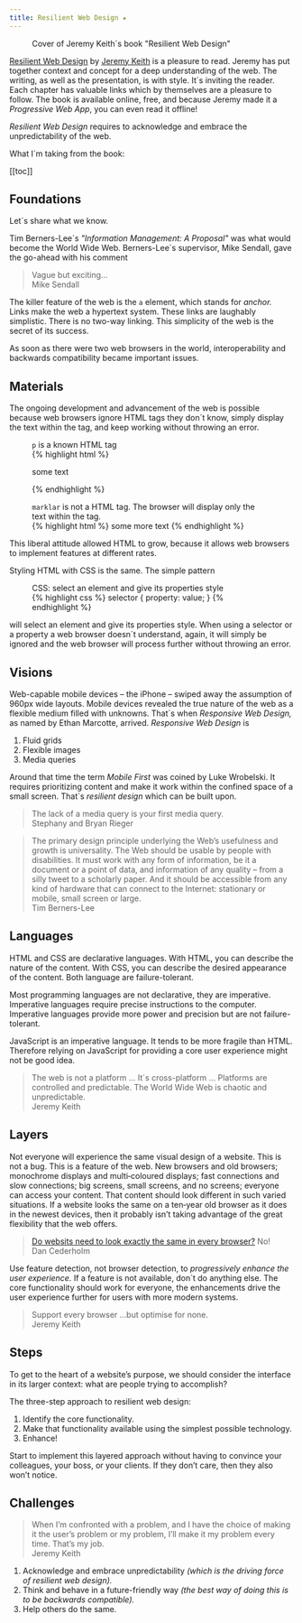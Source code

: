 ```yaml
---
title: Resilient Web Design ★
---
```

<figure class="rg:split">
<img src="/img/jeremy-keith-resilient-web-design.png" alt="">
<figcaption>Cover of Jeremy Keith´s book "Resilient Web Design"</figcaption>
</figure>

[Resilient Web Design](https://resilientwebdesign.com) by [Jeremy Keith](https://resilientwebdesign.com/author/) is a pleasure to read. Jeremy has put together context and concept for a deep understanding of the web. The writing, as well as the presentation, is with style. It´s inviting the reader. Each chapter has valuable links which by themselves are a pleasure to follow. The book is available online, free, and because Jeremy made it a *Progressive Web App*, you can even read it offline! 

*Resilient Web Design* requires to acknowledge and embrace the unpredictability of the web.

What I´m taking from the book:

[[toc]]

## Foundations

Let´s share what we know.

Tim Berners-Lee´s *"Information Management: A Proposal"* was what would become the World Wide Web. Berners-Lee´s supervisor, Mike Sendall, gave the go-ahead with his comment 

<blockquote>
Vague but exciting…
<footer>Mike Sendall</footer>
</blockquote>

The killer feature of the web is the `a` element, which stands for *anchor.* Links make the web a hypertext system. These links are laughably simplistic. There is no two-way linking. This simplicity of the web is the secret of its success.

As soon as there were two web browsers in the world, interoperability and backwards compatibility became important issues.  

## Materials

The ongoing development and advancement of the web is possible because web browsers ignore HTML tags they don´t know, simply display the text within the tag, and keep working without throwing an error. 

<figure>
<figcaption><code>p</code> is a known HTML tag</figcaption>
{% highlight html %}
<p>some text</p>
{% endhighlight %}
</figure>

<figure>
<figcaption><code>marklar</code> is not a HTML tag. The browser will display only the text within the tag.</figcaption>
{% highlight html %}
<marklar>some more text</marklar>
{% endhighlight %}
</figure>

This liberal attitude allowed HTML to grow, because it allows web browsers to implement features at different rates.

Styling HTML with CSS is the same. The simple pattern

<figure>
<figcaption>CSS: select an element and give its properties style</figcaption>
{% highlight css %}
selector {
  property: value;
  }
{% endhighlight %}
</figure>

will select an element and give its properties style. When using a selector or a property a web browser doesn´t understand, again, it will simply be ignored and the web browser will process further without throwing an error.

## Visions

Web-capable mobile devices – the iPhone – swiped away the assumption of 960px wide layouts. Mobile devices revealed the true nature of the web as a flexible medium filled with unknowns. That´s when *Responsive Web Design,* as named by Ethan Marcotte, arrived. *Responsive Web Design* is

1. Fluid grids
2. Flexible images
3. Media queries

Around that time the term *Mobile First* was coined by Luke Wrobelski. It requires prioritizing content and make it work within the confined space of a small screen. That´s *resilient design* which can be built upon.

<blockquote>
The lack of a media query is your first media query.
<footer>Stephany and Bryan Rieger</footer>
</blockquote>

<blockquote>
The primary design principle underlying the Web’s usefulness and growth is universality. The Web should be usable by people with disabilities. It must work with any form of information, be it a document or a point of data, and information of any quality – from a silly tweet to a scholarly paper. And it should be accessible from any kind of hardware that can connect to the Internet: stationary or mobile, small screen or large.
<footer>Tim Berners-Lee</footer>
</blockquote>

## Languages

HTML and CSS are declarative languages. With HTML, you can describe the nature of the content. With CSS, you can describe the desired appearance of the content. Both language are failure-tolerant.

Most programming languages are not declarative, they are imperative. Imperative languages require precise instructions to the computer. Imperative languages provide more power and precision but are not failure-tolerant.

JavaScript is an imperative language. It tends to be more fragile than HTML. Therefore relying on JavaScript for providing a core user experience might not be good idea.

<blockquote>
The web is not a platform … It´s cross-platform … Platforms are controlled and predictable. The World Wide Web is chaotic and unpredictable.
<footer>Jeremy Keith</footer>
</blockquote>

## Layers

Not everyone will experience the same visual design of a website. This is not a bug. This is a feature of the web. New browsers and old browsers; monochrome displays and multi‐coloured displays; fast connections and slow connections; big screens, small screens, and no screens; everyone can access your content. That content should look different in such varied situations. If a website looks the same on a ten‐year old browser as it does in the newest devices, then it probably isn’t taking advantage of the great flexibility that the web offers.

<blockquote><a href="http://dowebsitesneedtolookexactlythesameineverybrowser.com">Do websits need to look exactly the same in every browser?</a> No!
<footer>Dan Cederholm</footer>
</blockquote>

Use feature detection, not browser detection, to *progressively enhance the user experience.* If a feature is not available, don´t do anything else. The core functionality should work for everyone, the enhancements drive the user experience further for users with more modern systems. 

<blockquote>
Support every browser …but optimise for none.
<footer>Jeremy Keith</footer>
</blockquote>


## Steps

To get to the heart of a website’s purpose, we should consider the interface in its larger context: what are people trying to accomplish?

The three-step approach to resilient web design:

1. Identify the core functionality.
2. Make that functionality available using the simplest possible technology.
3. Enhance!

Start to implement this layered approach without having to convince your colleagues, your boss, or your clients. If they don’t care, then they also won’t notice. 

## Challenges

<blockquote>
When I’m confronted with a problem, and I have the choice of making it the user’s problem or my problem, I’ll make it my problem every time. That’s my job.
<footer>Jeremy Keith</footer>
</blockquote>

1. Acknowledge and embrace unpredictability *(which is the driving force of resilient web design).*
2. Think and behave in a future-friendly way *(the best way of doing this is to be backwards compatible).*
3. Help others do the same.



